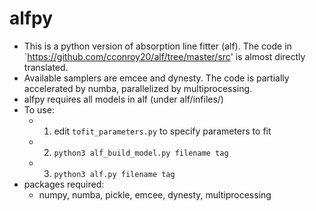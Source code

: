 # alfpy
* This is a python version of absorption line fitter (alf). 
  The code in `https://github.com/cconroy20/alf/tree/master/src' 
  is almost directly translated. 
* Available samplers are emcee and dynesty. The code is partially accelerated by numba, parallelized by multiprocessing.
* alfpy requires all models in alf (under alf/infiles/)
* To use:
	* 1. edit `tofit_parameters.py` to specify parameters to fit
	* 2. `python3 alf_build_model.py filename tag`
	* 3. `python3 alf.py filename tag` 
* packages required: 
    - numpy, numba, pickle, emcee, dynesty, multiprocessing
